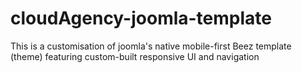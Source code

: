 # cloudAgency-joomla-template
This is a customisation of joomla's native mobile-first Beez template (theme) featuring custom-built responsive UI and navigation
